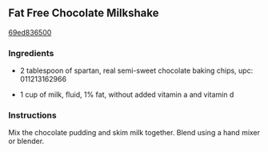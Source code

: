 ## Fat Free Chocolate Milkshake

[69ed836500](http://www.food.com/recipe/fat-free-chocolate-milkshake-193381)

### Ingredients

 - 2 tablespoon of spartan, real semi-sweet chocolate baking chips, upc: 011213162966

 - 1 cup of milk, fluid, 1% fat, without added vitamin a and vitamin d

### Instructions

Mix the chocolate pudding and skim milk together. Blend using a hand mixer or blender.